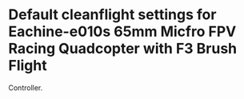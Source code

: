 # Default cleanflight settings for Eachine-e010s 65mm Micfro FPV Racing Quadcopter with F3 Brush Flight 
Controller.
